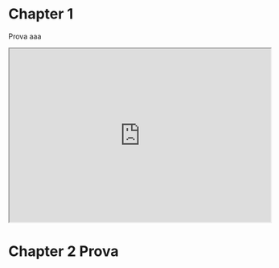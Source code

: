# Chapter 1

Prova aaa

<iframe width="520" height="345" src="https://www.youtube.com/embed/tgbNymZ7vqY"></iframe>

<div id="sheas_container"></div>

# Chapter 2 Prova
